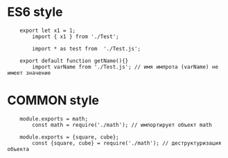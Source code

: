 # ES6 style
        export let x1 = 1;
            import { x1 } from './Test';

            import * as test from  './Test.js';

        export default function getName(){}
            import varName from './Test.js'; // имя импрота (varName) не имеет значение


# COMMON style
        module.exports = math;
            const math = require('./math'); // импортирует объект math
        
        module.exports = {square, cube};
            const {square, cube} = require('./math'); // деструктуризация объекта